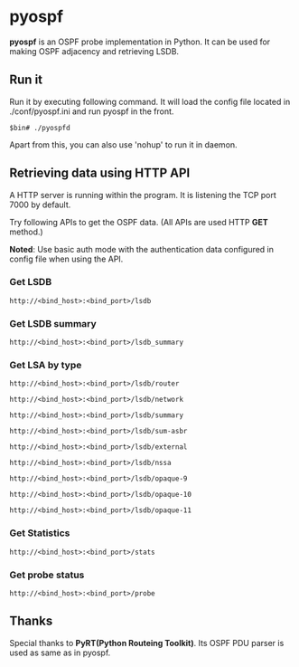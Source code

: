 # pyospf

**pyospf** is an OSPF probe implementation in Python. It can be used for making OSPF adjacency and retrieving LSDB.

## Run it

Run it by executing following command. It will load the config file located in ./conf/pyospf.ini and run pyospf in the front.

```
$bin# ./pyospfd
```

Apart from this, you can also use 'nohup' to run it in daemon.

## Retrieving data using HTTP API

A HTTP server is running within the program. It is listening the TCP port 7000 by default.

Try following APIs to get the OSPF data. (All APIs are used HTTP **GET** method.) 

**Noted**: Use basic auth mode with the authentication data configured in config file when using the API. 

### Get LSDB

```
http://<bind_host>:<bind_port>/lsdb
```

### Get LSDB summary
 
```
http://<bind_host>:<bind_port>/lsdb_summary
```

### Get LSA by type

```
http://<bind_host>:<bind_port>/lsdb/router

http://<bind_host>:<bind_port>/lsdb/network

http://<bind_host>:<bind_port>/lsdb/summary

http://<bind_host>:<bind_port>/lsdb/sum-asbr

http://<bind_host>:<bind_port>/lsdb/external

http://<bind_host>:<bind_port>/lsdb/nssa

http://<bind_host>:<bind_port>/lsdb/opaque-9

http://<bind_host>:<bind_port>/lsdb/opaque-10

http://<bind_host>:<bind_port>/lsdb/opaque-11
```

### Get Statistics
 
```
http://<bind_host>:<bind_port>/stats
```

### Get probe status
 
```
http://<bind_host>:<bind_port>/probe
```

## Thanks

Special thanks to **PyRT(Python Routeing Toolkit)**. Its OSPF PDU parser is used as same as in pyospf.